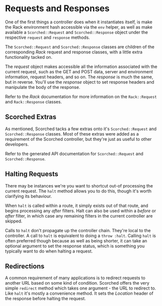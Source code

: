 Requests and Responses
======================
One of the first things a controller does when it instantiates itself, is make the Rack environment hash accessible via the `env` helper, as well as make available a `Scorched::Request` and `Scorched::Response` object under the respective `request` and `response` methods.

The `Scorched::Request` and `Scorched::Response` classes are children of the corresponding _Rack_ request and response classes, with a little extra functionality tacked on.

The _request_ object makes accessible all the information associated with the current request, such as the GET and POST data, server and environment information, request headers, and so on. The _response_ is much the same, but in reverse. You'll use the _response_ object to set response headers and manipulate the body of the response.

Refer to the _Rack_ documentation for more information on the `Rack::Request` and `Rack::Response` classes.


Scorched Extras
---------------
As mentioned, Scorched tacks a few extras onto it's `Scorched::Request` and `Scorched::Response` classes. Most of these extras were added as a requirement of the Scorched controller, but they're just as useful to other developers.

Refer to the generated API documentation for `Scorched::Request` and `Scorched::Response`.


Halting Requests
----------------
There may be instances we're you want to shortcut out-of processing the current request. The `halt` method allows you to do this, though it's worth clarifying its behaviour.

When `halt` is called within a route, it simply exists out of that route, and begins processing any _after_ filters. Halt can also be used within a _before_ or _after_ filter, in which case any remaining filters in the current controller are skipped.

Calls to `halt` don't propagate up the controller chain. They're local to the controller. A call to `halt` is equivalent to doing a `throw :halt`. Calling `halt` is often preferred though because as well as being shorter, it can take an optional argument to set the response status, which is something you typically want to do when halting a request.


Redirections
------------
A common requirement of many applications is to redirect requests to another URL based on some kind of condition. Scorched offers the very simple `redirect` method which takes one argument - the URL to redirect to. Like `halt` it's mostly a convenience method. It sets the _Location_ header of the response before halting the request.
